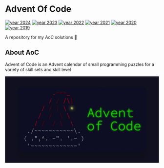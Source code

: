 # Advent Of Code

[![year 2024](https://progress-bar.xyz/40/?title=◉%20'24%20•%2040/50%20⭐%20&scale=50&style=plastic)](./2024) [![year 2023](https://progress-bar.xyz/21/?title='23%20•%2021/50%20⭐%20&scale=50&style=plastic)](./2023) [![year 2022](https://progress-bar.xyz/28/?title='22%20•%2028/50%20⭐%20&scale=50&style=plastic)](./2022) [![year 2021](https://progress-bar.xyz/16/?title='21%20•%2016/50%20⭐%20&scale=50&style=plastic)](./2021) [![year 2020](https://progress-bar.xyz/34/?title='20%20•%2034/50%20⭐%20&scale=50&style=plastic)](./2020) [![year 2019](https://progress-bar.xyz/11/?title='19%20•%2011/50%20⭐%20&scale=50&style=plastic)](./2019)

A repository for my AoC solutions :christmas_tree:

## About AoC

Advent of Code is an Advent calendar of small programming puzzles for a variety of skill sets and skill level

![aoc](./assets/aoc.jpg)
